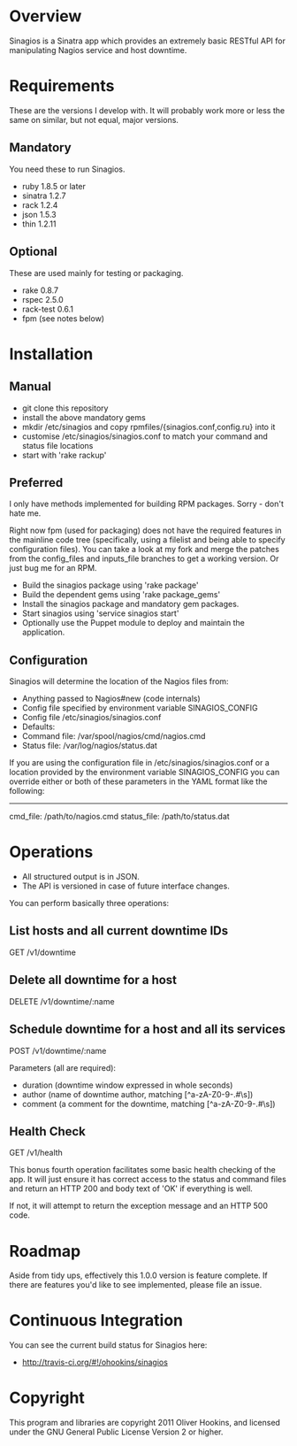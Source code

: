 Overview
========

Sinagios is a Sinatra app which provides an extremely basic RESTful API for
manipulating Nagios service and host downtime.

Requirements
============

These are the versions I develop with. It will probably work more or less the
same on similar, but not equal, major versions.

Mandatory
---------
You need these to run Sinagios.

 * ruby 1.8.5 or later
 * sinatra 1.2.7
 * rack 1.2.4
 * json 1.5.3
 * thin 1.2.11

Optional
--------
These are used mainly for testing or packaging.

 * rake 0.8.7
 * rspec 2.5.0
 * rack-test 0.6.1
 * fpm (see notes below)

Installation
============
Manual
------
 * git clone this repository
 * install the above mandatory gems
 * mkdir /etc/sinagios and copy rpmfiles/{sinagios.conf,config.ru} into it
 * customise /etc/sinagios/sinagios.conf to match your command and status file
   locations
 * start with 'rake rackup'

Preferred
---------
I only have methods implemented for building RPM packages. Sorry - don't hate me.

Right now fpm (used for packaging) does not have the required features in the
mainline code tree (specifically, using a filelist and being able to specify
configuration files). You can take a look at my fork and merge the patches from
the config_files and inputs_file branches to get a working version. Or just bug
me for an RPM.

 * Build the sinagios package using 'rake package'
 * Build the dependent gems using 'rake package_gems'
 * Install the sinagios package and mandatory gem packages.
 * Start sinagios using 'service sinagios start'
 * Optionally use the Puppet module to deploy and maintain the application.

Configuration
-------------
Sinagios will determine the location of the Nagios files from:
 * Anything passed to Nagios#new (code internals)
 * Config file specified by environment variable SINAGIOS_CONFIG
 * Config file /etc/sinagios/sinagios.conf
 * Defaults:
  * Command file: /var/spool/nagios/cmd/nagios.cmd
  * Status file: /var/log/nagios/status.dat

If you are using the configuration file in /etc/sinagios/sinagios.conf or a
location provided by the environment variable SINAGIOS_CONFIG you can override
either or both of these parameters in the YAML format like the following:

---
cmd_file: /path/to/nagios.cmd
status_file: /path/to/status.dat

Operations
==========

 * All structured output is in JSON.
 * The API is versioned in case of future interface changes.

You can perform basically three operations:

List hosts and all current downtime IDs
---------------------------------------
GET /v1/downtime

Delete all downtime for a host
------------------------------
DELETE /v1/downtime/:name

Schedule downtime for a host and all its services
-------------------------------------------------
POST /v1/downtime/:name

Parameters (all are required):
 * duration (downtime window expressed in whole seconds)
 * author (name of downtime author, matching [^a-zA-Z0-9\-\.#\s])
 * comment (a comment for the downtime, matching [^a-zA-Z0-9\-\.#\s])

Health Check
------------
GET /v1/health

This bonus fourth operation facilitates some basic health checking of the app.
It will just ensure it has correct access to the status and command files and
return an HTTP 200 and body text of 'OK' if everything is well.

If not, it will attempt to return the exception message and an HTTP 500 code.


Roadmap
=======
Aside from tidy ups, effectively this 1.0.0 version is feature complete.
If there are features you'd like to see implemented, please file an issue.

Continuous Integration
======================
You can see the current build status for Sinagios here:
 * http://travis-ci.org/#!/ohookins/sinagios

Copyright
=========
This program and libraries are copyright 2011 Oliver Hookins, and licensed
under the GNU General Public License Version 2 or higher.
